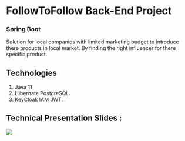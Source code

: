 # FollowToFollow Back-End Project #
### Spring Boot ###

Solution for local companies with limited marketing budget to introduce there products in local market.
By finding the right influencer for there specific product.

## Technologies
1. Java 11
2. Hibernate PostgreSQL.
3. KeyCloak IAM JWT.

## Technical Presentation Slides :

<img src="Capture d’écran 2020-07-09 à 01.13.49.png" width=900>
